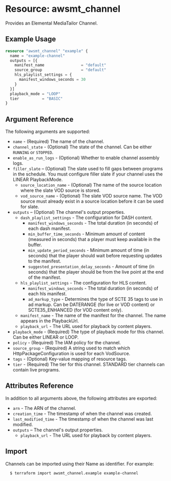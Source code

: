 # Resource: awsmt_channel

Provides an Elemental MediaTailor Channel.

## Example Usage

```terraform
resource "awsmt_channel" "example" {
  name = "example-channel"
  outputs = [{
    manifest_name                = "default"
    source_group                 = "default"
    hls_playlist_settings = {
      manifest_windows_seconds = 30
    }
  }]
  playback_mode = "LOOP"
  tier          = "BASIC"
}
```

## Argument Reference

The following arguments are supported:

- `name` - (Required) The name of the channel.
- `channel_state` - (Optional) The state of the channel. Can be either `RUNNING` or `STOPPED`.
- `enable_as_run_logs` - (Optional) Whether to enable channel assembly logs.
- `filler_slate` – (Optional) The slate used to fill gaps between programs in the schedule. You must configure filler slate if your channel uses the LINEAR PlaybackMode.
  - `source_location_name` - (Optional) The name of the source location where the slate VOD source is stored.
  - `vod_source_name` - (Optional) The slate VOD source name. The VOD source must already exist in a source location before it can be used for slate.
- `outputs` – (Optional) The channel's output properties.
  - `dash_playlist_settings` - The configuration for DASH content.
    - `manifest_windows_seconds` - The total duration (in seconds) of each dash manifest.
    - `min_buffer_time_seconds` - Minimum amount of content (measured in seconds) that a player must keep available in the buffer.
    - `min_update_period_seconds` - Minimum amount of time (in seconds) that the player should wait before requesting updates to the manifest.
    - `suggested_presentation_delay_seconds` - Amount of time (in seconds) that the player should be from the live point at the end of the manifest.
  - `hls_playlist_settings` - The configuration for HLS content.
    - `manifest_windows_seconds` - The total duration (in seconds) of each hls manifest.
    - `ad_markup_type` - Determines the type of SCTE 35 tags to use in ad markup. Can be DATERANGE (for live or VOD content) or SCTE35_ENHANCED (for VOD content only).
  - `manifest_name` - The name of the manifest for the channel. The name appears in the PlaybackUrl.
  - `playback_url` - The URL used for playback by content players.
- `playback_mode` - (Required) The type of playback mode for this channel. Can be either LINEAR or LOOP.
- `policy` - (Required) The IAM policy for the channel.
- `source_group` - (Required) A string used to match which HttpPackageConfiguration is used for each VodSource.
- `tags` - (Optional) Key-value mapping of resource tags.
- `tier` - (Required) The tier for this channel. STANDARD tier channels can contain live programs.

## Attributes Reference

In addition to all arguments above, the following attributes are exported:

- `arn` - The ARN of the channel.
- `creation_time` - The timestamp of when the channel was created.
- `last_modified_time` - The timestamp of when the channel was last modified.
- `outputs` – The channel's output properties.
  - `playback_url` - The URL used for playback by content players.

## Import

Channels can be imported using their Name as identifier. For example:

```shell
  $ terraform import awsmt_channel.example example-channel
```
